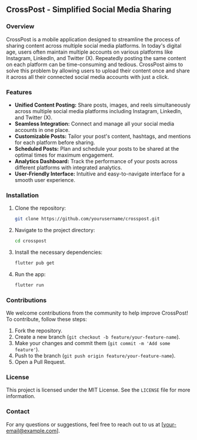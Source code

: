 ## CrossPost - Simplified Social Media Sharing

### Overview
CrossPost is a mobile application designed to streamline the process of sharing content across multiple social media platforms. In today's digital age, users often maintain multiple accounts on various platforms like Instagram, LinkedIn, and Twitter (X). Repeatedly posting the same content on each platform can be time-consuming and tedious. CrossPost aims to solve this problem by allowing users to upload their content once and share it across all their connected social media accounts with just a click.

### Features
- **Unified Content Posting:** Share posts, images, and reels simultaneously across multiple social media platforms including Instagram, LinkedIn, and Twitter (X).
- **Seamless Integration:** Connect and manage all your social media accounts in one place.
- **Customizable Posts:** Tailor your post's content, hashtags, and mentions for each platform before sharing.
- **Scheduled Posts:** Plan and schedule your posts to be shared at the optimal times for maximum engagement.
- **Analytics Dashboard:** Track the performance of your posts across different platforms with integrated analytics.
- **User-Friendly Interface:** Intuitive and easy-to-navigate interface for a smooth user experience.

### Installation
1. Clone the repository:
   ```sh
   git clone https://github.com/yourusername/crosspost.git
   ```
2. Navigate to the project directory:
   ```sh
   cd crosspost
   ```
3. Install the necessary dependencies:
   ```sh
   flutter pub get
   ```
4. Run the app:
   ```sh
   flutter run
   ```

### Contributions
We welcome contributions from the community to help improve CrossPost! To contribute, follow these steps:
1. Fork the repository.
2. Create a new branch (`git checkout -b feature/your-feature-name`).
3. Make your changes and commit them (`git commit -m 'Add some feature'`).
4. Push to the branch (`git push origin feature/your-feature-name`).
5. Open a Pull Request.

### License
This project is licensed under the MIT License. See the `LICENSE` file for more information.

### Contact
For any questions or suggestions, feel free to reach out to us at [your-email@example.com].
